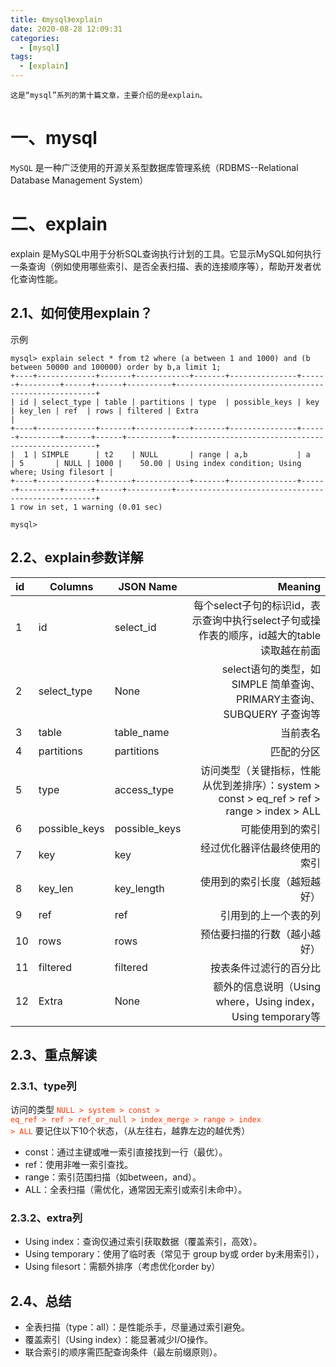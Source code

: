 ```yaml
---
title: 《mysql》explain
date: 2020-08-28 12:09:31
categories:
  - [mysql]
tags:
  - [explain]
---
```


    这是“mysql”系列的第十篇文章，主要介绍的是explain。

<style>
.my-code {
   color: green;
}
.orange {
   color: rgb(255, 53, 2)
}
.red {
   color: red
}
</style>

# 一、mysql

<code>MySQL</code> 是一种广泛使用的开源关系型数据库管理系统（RDBMS--Relational Database Management System）

<!-- more -->

# 二、explain

explain 是MySQL中用于分析SQL查询执行计划的工具。它显示MySQL如何执行一条查询（例如使用哪些索引、是否全表扫描、表的连接顺序等），帮助开发者优化查询性能。

## 2.1、如何使用explain？

示例

```
mysql> explain select * from t2 where (a between 1 and 1000) and (b between 50000 and 100000) order by b,a limit 1;
+----+-------------+-------+------------+-------+---------------+------+---------+------+------+----------+----------------------------------------------------+
| id | select_type | table | partitions | type  | possible_keys | key  | key_len | ref  | rows | filtered | Extra                                              |
+----+-------------+-------+------------+-------+---------------+------+---------+------+------+----------+----------------------------------------------------+
|  1 | SIMPLE      | t2    | NULL       | range | a,b           | a    | 5       | NULL | 1000 |    50.00 | Using index condition; Using where; Using filesort |
+----+-------------+-------+------------+-------+---------------+------+---------+------+------+----------+----------------------------------------------------+
1 row in set, 1 warning (0.01 sec)

mysql>
```

## 2.2、explain参数详解

| id  | 	Columns	     | JSON Name       |                                                                	Meaning |
|:----|---------------|-----------------|------------------------------------------------------------------------:|
| 1	  | id            | 	select_id      |                	每个select子句的标识id，表示查询中执行select子句或操作表的顺序，id越大的table读取越在前面 |
| 2	  | select_type   | 	None	          |                       select语句的类型，如SIMPLE 简单查询、PRIMARY主查询、SUBQUERY 子查询等 |
| 3	  | table         | 	table_name     |                                                                   	当前表名 |
| 4	  | partitions	   | partitions      |                                                                  	匹配的分区 |
| 5	  | type          | 	access_type	   | 访问类型（关键指标，性能从优到差排序）：system > const > eq_ref > ref > range > index > ALL |
| 6	  | possible_keys | 	possible_keys	 |                                                                可能使用到的索引 |
| 7	  | key           | 	key	           |                                                          经过优化器评估最终使用的索引 |
| 8	  | key_len       | 	key_length     |                                                         	使用到的索引长度（越短越好） |
| 9	  | ref           | 	ref	           |                                                              引用到的上一个表的列 |
| 10	 | rows	         | rows	           |                                                          预估要扫描的行数（越小越好） |
| 11	 | filtered      | 	filtered	      |                                                             按表条件过滤行的百分比 |
| 12	 | Extra         | 	None           |                       	额外的信息说明（Using where，Using index，Using temporary等 |



## 2.3、重点解读

### 2.3.1、type列
访问的类型
<code class='orange'>NULL > system > const > eq_ref > ref > ref_or_null > index_merge > range > index > ALL</code>
要记住以下10个状态，（从左往右，越靠左边的越优秀）

- const：通过主键或唯一索引直接找到一行（最优）。
- ref：使用非唯一索引查找。
- range：索引范围扫描（如between，and）。
- ALL：全表扫描（需优化，通常因无索引或索引未命中）。

### 2.3.2、extra列
- Using index：查询仅通过索引获取数据（覆盖索引，高效）。
- Using temporary：使用了临时表（常见于 group by或 order by未用索引），
- Using filesort：需额外排序（考虑优化order by）


## 2.4、总结
- 全表扫描（type：all）：是性能杀手，尽量通过索引避免。
- 覆盖索引（Using index）：能显著减少I/O操作。
- 联合索引的顺序需匹配查询条件（最左前缀原则）。
